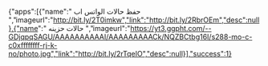 {"apps":[{"name":" حفظ حالات الواتس اب
 ","imageurl":"http://bit.ly/2T0imkw","link":"http://bit.ly/2RbrOEm","desc":null},{"name":" حالات حزينه 
 ","imageurl":"https://yt3.ggpht.com/--GDjqpqSAGU/AAAAAAAAAAI/AAAAAAAAACk/NQZBCtbg16I/s288-mo-c-c0xffffffff-rj-k-no/photo.jpg","link":"http://bit.ly/2rTqeIO","desc":null}],"success":1}
